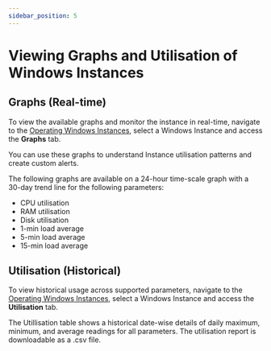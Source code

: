 ```yaml
---
sidebar_position: 5
---
```

# Viewing Graphs and Utilisation of Windows Instances

## Graphs (Real-time)

To view the available graphs and monitor the instance in real-time, navigate to the [Operating Windows Instances](AboutWindowsInstances), select a Windows Instance and access the **Graphs** tab.

You can use these graphs to understand Instance utilisation patterns and create custom alerts.

The following graphs are available on a 24-hour time-scale graph with a 30-day trend line for the following parameters:

- CPU utilisation
- RAM utilisation
- Disk utilisation
- 1-min load average
- 5-min load average
- 15-min load average

## Utilisation (Historical)

 To view historical usage across supported parameters, navigate to the [Operating Windows Instances](AboutWindowsInstances), select a Windows Instance and access the **Utilisation** tab.

The Utillisation table shows a historical date-wise details of daily maximum, minimum, and average readings for all parameters. The utilisation report is downloadable as a .csv file.



